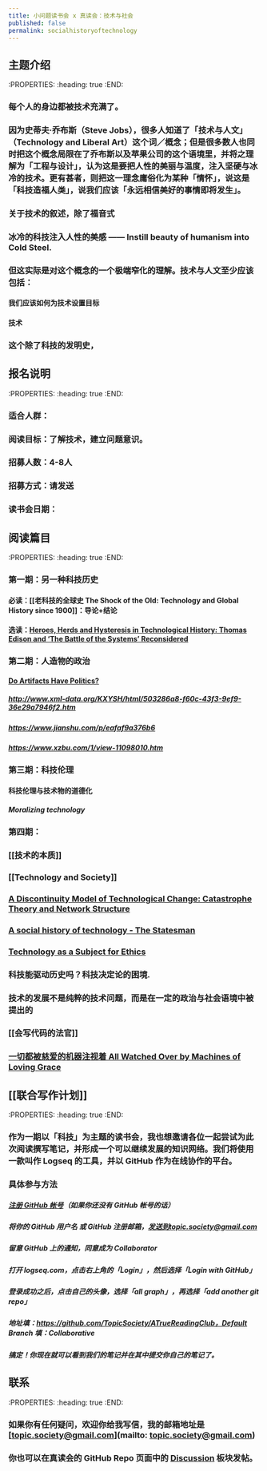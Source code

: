 ```yaml
---
title: 小问题读书会 x 真读会：技术与社会
published: false
permalink: socialhistoryoftechnology
---
```


## 主题介绍
:PROPERTIES:
:heading: true
:END:
###
### 每个人的身边都被技术充满了。
### 因为史蒂夫·乔布斯（Steve Jobs），很多人知道了「技术与人文」（Technology and Liberal Art）这个词／概念；但是很多数人也同时把这个概念局限在了乔布斯以及苹果公司的这个语境里，并将之理解为「工程与设计」，认为这是要把人性的美丽与温度，注入坚硬与冰冷的技术。更有甚者，则把这一理念庸俗化为某种「情怀」，说这是「科技造福人类」，说我们应该「永远相信美好的事情即将发生」。
### 关于技术的叙述，除了福音式
### 冰冷的科技注入人性的美感 —— Instill beauty of humanism into Cold Steel.
### 但这实际是对这个概念的一个极端窄化的理解。技术与人文至少应该包括：
#### 我们应该如何为技术设置目标
#### 技术
### 这个除了科技的发明史，
## 报名说明
:PROPERTIES:
:heading: true
:END:
### 适合人群：
### 阅读目标：了解技术，建立问题意识。
### 招募人数：4-8人
### 招募方式：请发送
### 读书会日期：
## 阅读篇目
:PROPERTIES:
:heading: true
:END:
### 第一期：另一种科技历史
#### 必读：[[老科技的全球史 The Shock of the Old: Technology and Global History since 1900]]：导论+结论
#### 选读：[Heroes, Herds and Hysteresis in Technological History: Thomas Edison and ‘The Battle of the Systems’ Reconsidered](https://academic.oup.com/icc/article-abstract/1/1/129/753645)
### 第二期：人造物的政治
#### [Do Artifacts Have Politics?](https://www.jstor.org/stable/20024652?seq=1)
##### http://www.xml-data.org/KXYSH/html/503286a8-f60c-43f3-9ef9-36e29a7946f2.htm
##### https://www.jianshu.com/p/eafaf9a376b6
##### https://www.xzbu.com/1/view-11098010.htm
### 第三期：科技伦理
#### 科技伦理与技术物的道德化
##### Moralizing technology
### 第四期：
###
### [[技术的本质]]
### [[Technology and Society]]
### [A Discontinuity Model of Technological Change: Catastrophe Theory and Network Structure](https://link.springer.com/article/10.1007/s10614-016-9609-9)
### [A social history of technology - The Statesman](https://www.thestatesman.com/books-education/a-social-history-of-technology-1495311475.html)
### [Technology as a Subject for Ethics](https://philpapers.org/rec/JONTAA-3)
### 科技能驱动历史吗？科技决定论的困境.
### 技术的发展不是纯粹的技术问题，而是在一定的政治与社会语境中被提出的
### [[会写代码的法官]]
### [一切都被慈爱的机器注视着 All Watched Over by Machines of Loving Grace](https://movie.douban.com/subject/6754666/)
## [[联合写作计划]]
:PROPERTIES:
:heading: true
:END:
### 作为一期以「科技」为主题的读书会，我也想邀请各位一起尝试为此次阅读撰写笔记，并形成一个可以继续发展的知识网络。我们将使用一款叫作 Logseq 的工具，并以 GitHub 作为在线协作的平台。
### 具体参与方法
##### [注册 GitHub 帐号](https://docs.github.com/en/github/getting-started-with-github/signing-up-for-a-new-github-account)（如果你还没有 GitHub 帐号的话）
##### 将你的 GitHub 用户名 **或** GitHub 注册邮箱，发送到topic.society@gmail.com
##### 留意 GitHub 上的通知，同意成为 Collaborator
##### 打开 logseq.com，点击右上角的「Login」，然后选择「Login with GitHub」
##### 登录成功之后，点击自己的头像，选择「all graph」，再选择「add another git repo」
##### 地址填：https://github.com/TopicSociety/ATrueReadingClub，Default Branch 填：Collaborative
##### 搞定！你现在就可以看到我们的笔记并在其中提交你自己的笔记了。
## 联系
:PROPERTIES:
:heading: true
:END:
### 如果你有任何疑问，欢迎你给我写信，我的邮箱地址是 [topic.society@gmail.com](mailto: topic.society@gmail.com)
### 你也可以在真读会的 GitHub Repo 页面中的 [Discussion](https://github.com/TopicSociety/ATrueReadingClub/discussions) 板块发帖。